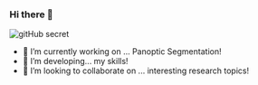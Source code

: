 ### Hi there 👋

![gitHub secret](https://github.githubassets.com/images/mona-whisper.gif)

- 🔭 I’m currently working on ... Panoptic Segmentation!
- 🌱 I’m developing... my skills!
- 👯 I’m looking to collaborate on ... interesting research topics!

<!--
**AntoAndGar/AntoAndGar** is a ✨ _special_ ✨ repository because its `README.md` (this file) appears on your GitHub profile.

Here are some ideas to get you started:

- 🔭 I’m currently working on ...
- 🌱 I’m currently learning ...
- 👯 I’m looking to collaborate on ...
- 🤔 I’m looking for help with ...
- 💬 Ask me about ...
- 📫 How to reach me: ...
- 😄 Pronouns: ...
- ⚡ Fun fact: ...
-->
